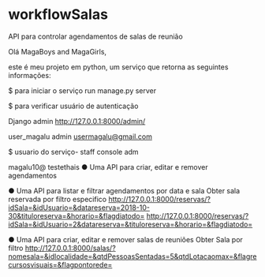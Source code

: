 # workflowSalas
API para controlar agendamentos de salas de reunião


Olá MagaBoys and MagaGirls,

este é meu projeto em python, um serviço que retorna as seguintes informações:



$ para iniciar o serviço
run manage.py server


$ para verificar usuário de autenticação

Django admin
http://127.0.0.1:8000/admin/

user_magalu
admin
usermagalu@gmail.com


$ usuario do serviço- staff console adm

magalu10@
testethais
● Uma API para criar, editar e remover agendamentos


● Uma API para listar e filtrar agendamentos por data e sala
Obter sala reservada por filtro especifico
http://127.0.0.1:8000/reservas/?idSala=&idUsuario=&datareserva=2018-10-30&tituloreserva=&horario=&flagdiatodo=
http://127.0.0.1:8000/reservas/?idSala=&idUsuario=2&datareserva=&tituloreserva=&horario=&flagdiatodo=


● Uma API para criar, editar e remover salas de reuniões
Obter Sala por filtro
http://127.0.0.1:8000/salas/?nomesala=&idlocalidade=&qtdPessoasSentadas=5&qtdLotacaomax=&flagrecursosvisuais=&flagpontorede=
